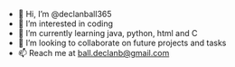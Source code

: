 - 👋 Hi, I’m @declanball365
- 👀 I’m interested in coding
- 🌱 I’m currently learning java, python, html and C
- 💞️ I’m looking to collaborate on future projects and tasks
- 📫 Reach me at ball.declanb@gmail.com



